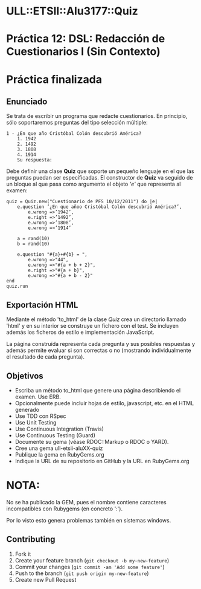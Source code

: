 # ULL::ETSII::Alu3177::Quiz

# Práctica 12: DSL: Redacción de Cuestionarios I (Sin Contexto)
# Práctica finalizada
## Enunciado
Se trata de escribir un programa que redacte cuestionarios. En principio, sólo soportaremos preguntas del tipo selección múltiple:

    1 - ¿En que año Cristóbal Colón descubrió América?
        1. 1942
        2. 1492
        3. 1808
        4. 1914
        Su respuesta:

Debe definir una clase __Quiz__ que soporte un pequeño lenguaje en el que las preguntas puedan ser especificadas. El constructor de __Quiz__ va seguido de un bloque al que pasa como argumento el objeto _'e'_ que representa al examen:

    quiz = Quiz.new("Cuestionario de PFS 10/12/2011") do |e|
        e.question ’¿En que añoo Cristóbal Colón descubrió América?’,
            e.wrong =>’1942’,
            e.right =>’1492’,
            e.wrong =>’1808’,
            e.wrong =>’1914’

        a = rand(10)
        b = rand(10)

        e.question "#{a}+#{b} = ",
            e.wrong =>"44",
            e.wrong =>"#{a + b + 2}",
            e.right =>"#{a + b}",
            e.wrong =>"#{a + b - 2}"
    end
    quiz.run
    
## Exportación HTML
Mediante el método 'to_html' de la clase _Quiz_ crea un directorio llamado 'html' y en su interior se construye un fichero con el test. Se incluyen además los ficheros de estilo e implementación JavaScript.

La página construída representa cada pregunta y sus posibles respuestas y además permite evaluar si son correctas o no (mostrando individualmente el resultado de cada pregunta).

## Objetivos
- Escriba un método to_html que genere una página describiendo el examen. Use ERB.
- Opcionalmente puede incluir hojas de estilo, javascript, etc. en el HTML  generado
- Use TDD con RSpec
- Use Unit Testing
- Use Continuous Integration (Travis)
- Use Continuous Testing (Guard)
- Documente su gema (véase RDOC::Markup o RDOC o YARD).
- Cree una gema ull-etsii-aluXX-quiz
- Publique la gema en RubyGems.org
- Indique la URL de su repositorio en GitHub y la URL en RubyGems.org

# NOTA:
No se ha publicado la GEM, pues el nombre contiene caracteres incompatibles con Rubygems (en concreto ':').

Por lo visto esto genera problemas también en sistemas windows.

## Contributing

1. Fork it
2. Create your feature branch (`git checkout -b my-new-feature`)
3. Commit your changes (`git commit -am 'Add some feature'`)
4. Push to the branch (`git push origin my-new-feature`)
5. Create new Pull Request
